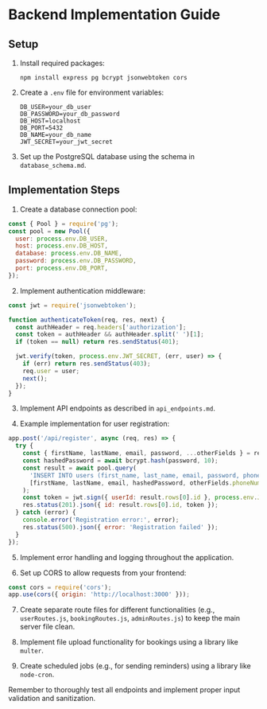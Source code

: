 # Backend Implementation Guide

## Setup

1. Install required packages:
   ```
   npm install express pg bcrypt jsonwebtoken cors
   ```

2. Create a `.env` file for environment variables:
   ```
   DB_USER=your_db_user
   DB_PASSWORD=your_db_password
   DB_HOST=localhost
   DB_PORT=5432
   DB_NAME=your_db_name
   JWT_SECRET=your_jwt_secret
   ```

3. Set up the PostgreSQL database using the schema in `database_schema.md`.

## Implementation Steps

1. Create a database connection pool:

```javascript
const { Pool } = require('pg');
const pool = new Pool({
  user: process.env.DB_USER,
  host: process.env.DB_HOST,
  database: process.env.DB_NAME,
  password: process.env.DB_PASSWORD,
  port: process.env.DB_PORT,
});
```

2. Implement authentication middleware:

```javascript
const jwt = require('jsonwebtoken');

function authenticateToken(req, res, next) {
  const authHeader = req.headers['authorization'];
  const token = authHeader && authHeader.split(' ')[1];
  if (token == null) return res.sendStatus(401);

  jwt.verify(token, process.env.JWT_SECRET, (err, user) => {
    if (err) return res.sendStatus(403);
    req.user = user;
    next();
  });
}
```

3. Implement API endpoints as described in `api_endpoints.md`.

4. Example implementation for user registration:

```javascript
app.post('/api/register', async (req, res) => {
  try {
    const { firstName, lastName, email, password, ...otherFields } = req.body;
    const hashedPassword = await bcrypt.hash(password, 10);
    const result = await pool.query(
      'INSERT INTO users (first_name, last_name, email, password, phone_number, city, school, study_areas, interests, skills, desired_industry, about) VALUES ($1, $2, $3, $4, $5, $6, $7, $8, $9, $10, $11, $12) RETURNING id',
      [firstName, lastName, email, hashedPassword, otherFields.phoneNumber, otherFields.city, otherFields.school, otherFields.studyAreas, otherFields.interests, otherFields.skills, otherFields.desiredIndustry, otherFields.about]
    );
    const token = jwt.sign({ userId: result.rows[0].id }, process.env.JWT_SECRET);
    res.status(201).json({ id: result.rows[0].id, token });
  } catch (error) {
    console.error('Registration error:', error);
    res.status(500).json({ error: 'Registration failed' });
  }
});
```

5. Implement error handling and logging throughout the application.

6. Set up CORS to allow requests from your frontend:

```javascript
const cors = require('cors');
app.use(cors({ origin: 'http://localhost:3000' }));
```

7. Create separate route files for different functionalities (e.g., `userRoutes.js`, `bookingRoutes.js`, `adminRoutes.js`) to keep the main server file clean.

8. Implement file upload functionality for bookings using a library like `multer`.

9. Create scheduled jobs (e.g., for sending reminders) using a library like `node-cron`.

Remember to thoroughly test all endpoints and implement proper input validation and sanitization.